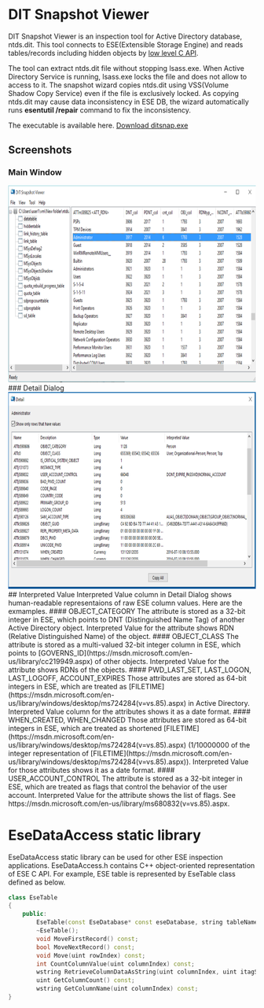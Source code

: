 # DIT Snapshot Viewer
DIT Snapshot Viewer is an inspection tool for Active Directory database, ntds.dit. This tool connects to ESE(Extensible Storage Engine) and reads tables/records including hidden objects by [low level C API](https://msdn.microsoft.com/en-us/library/gg269259%28v=exchg.10%29.aspx).

The tool can extract ntds.dit file without stopping lsass.exe. When Active Directory Service is running, lsass.exe locks the file and does not allow to access to it. The snapshot wizard copies ntds.dit using VSS(Volume Shadow Copy Service) even if the file is exclusively locked. As copying ntds.dit may cause data inconsistency in ESE DB, the wizard automatically runs __esentutil /repair__ command to fix the inconsistency.

The executable is available here.
[Download ditsnap.exe](https://github.com/yosqueoy/ditsnap/releases)
## Screenshots
### Main Window
<img src="images/screenshot1.png" height="400">
### Detail Dialog
<img src="images/screenshot2.png" height="400">
## Interpreted Value
Interpreted Value column in Detail Dialog shows human-readable representaions of raw ESE column values. Here are the exmamples.
#### OBJECT_CATEGORY
The attribute is stored as a 32-bit integer in ESE, which points to DNT (Distinguished Name Tag) of another Active Directory object. Interpreted Value for the attribute shows RDN (Relative Distinguished Name) of the object.
#### OBJECT_CLASS
The attribute is stored as a multi-valued 32-bit integer column in ESE, which points to [GOVERNS_ID](https://msdn.microsoft.com/en-us/library/cc219949.aspx) of other objects. Interpreted Value for the attribute shows RDNs of the objects.
#### PWD_LAST_SET, LAST_LOGON, LAST_LOGOFF, ACCOUNT_EXPIRES
Those attributes are stored as 64-bit integers in ESE, which are treated as [FILETIME](https://msdn.microsoft.com/en-us/library/windows/desktop/ms724284(v=vs.85).aspx) in Active Directory. Interpreted Value column for the attributes shows it as a date format.
#### WHEN_CREATED, WHEN_CHANGED
  Those attributes are stored as 64-bit integers in ESE, which are treated as shortened [FILETIME](https://msdn.microsoft.com/en-us/library/windows/desktop/ms724284(v=vs.85).aspx) (1/10000000 of the integer representation of [FILETIME](https://msdn.microsoft.com/en-us/library/windows/desktop/ms724284(v=vs.85).aspx)). Interpreted Value for those attributes shows it as a date format.
#### USER_ACCOUNT_CONTROL
  The attribute is stored as a 32-bit integer in ESE, which are treated as flags that control the behavior of the user account. Interpreted Value for the attribute shows the list of flags.
See https://msdn.microsoft.com/en-us/library/ms680832(v=vs.85).aspx.

# EseDataAccess static library
EseDataAccess static library can be used for other ESE inspection applications. EseDataAccess.h contains C++ object-oriented representation of ESE C API. For example, ESE table is represented by EseTable class defined as below.
```C++
class EseTable
{
	public:
		EseTable(const EseDatabase* const eseDatabase, string tableName);
		~EseTable();
		void MoveFirstRecord() const;
		bool MoveNextRecord() const;
		void Move(uint rowIndex) const;
		int CountColumnValue(uint columnIndex) const;
		wstring RetrieveColumnDataAsString(uint columnIndex, uint itagSequence = 1);
		uint GetColumnCount() const;
		wstring GetColumnName(uint columnIndex) const;
}
```
